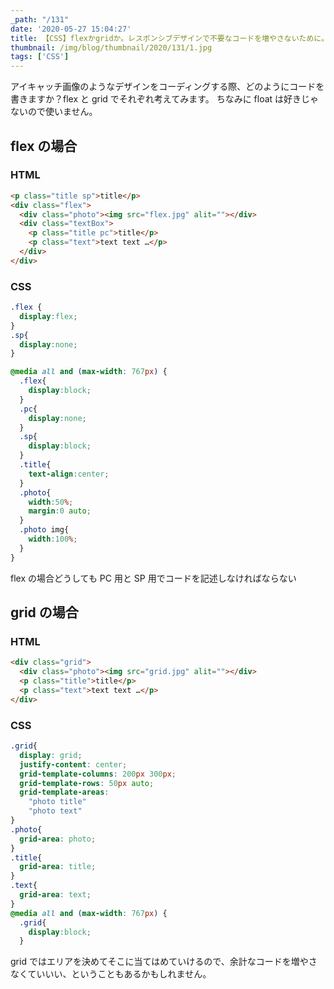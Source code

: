 ```yaml
---
_path: "/131"
date: '2020-05-27 15:04:27'
title: 【CSS】flexかgridか。レスポンシブデザインで不要なコードを増やさないために。
thumbnail: /img/blog/thumbnail/2020/131/1.jpg
tags: ['CSS']
---
```

アイキャッチ画像のようなデザインをコーディングする際、どのようにコードを書きますか？flex と grid でそれぞれ考えてみます。
ちなみに float は好きじゃないので使いません。

## flex の場合

### HTML

```html
<p class="title sp">title</p>
<div class="flex">
  <div class="photo"><img src="flex.jpg" alit=""></div>
  <div class="textBox">
    <p class="title pc">title</p>
    <p class="text">text text …</p>
  </div>
</div>
```

### CSS

```css
.flex {
  display:flex;
}
.sp{
  display:none;
}

@media all and (max-width: 767px) {
  .flex{
    display:block;
  }
  .pc{
    display:none;
  }
  .sp{
    display:block;
  }
  .title{
    text-align:center;
  }
  .photo{
    width:50%;
    margin:0 auto;
  }
  .photo img{
    width:100%;
  }
}
```

flex の場合どうしても PC 用と SP 用でコードを記述しなければならない

## grid の場合

### HTML

```html
<div class="grid">
  <div class="photo"><img src="grid.jpg" alit=""></div>
  <p class="title">title</p>
  <p class="text">text text …</p>
</div>
```

### CSS

```css
.grid{
  display: grid;
  justify-content: center;
  grid-template-columns: 200px 300px;
  grid-template-rows: 50px auto;
  grid-template-areas:
    "photo title"
    "photo text"
}
.photo{
  grid-area: photo;
}
.title{
  grid-area: title;
}
.text{
  grid-area: text;
}
@media all and (max-width: 767px) {
  .grid{
    display:block;
  }


```

grid ではエリアを決めてそこに当てはめていけるので、余計なコードを増やさなくていいい、ということもあるかもしれません。
